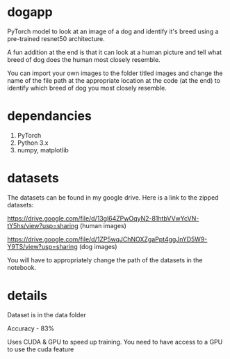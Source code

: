 # dogapp

PyTorch model to look at an image of a dog and identify it's breed using a pre-trained resnet50 architecture.

A fun addition at the end is that it can look at a human picture and tell what breed of dog does the human most closely resemble. 

You can import your own images to the folder titled images and change the name of the file path at the appropriate location at the code (at the end) to identify which breed of dog you most closely resemble.

# dependancies

1. PyTorch
2. Python 3.x
3. numpy, matplotlib

# datasets

The datasets can be found in my google drive. Here is a link to the zipped datasets:

https://drive.google.com/file/d/13gl64ZPwOqyN2-81htbVVwYcVN-tY5hs/view?usp=sharing      (human images)

https://drive.google.com/file/d/1ZP5wqJChNOXZgaPpt4ggJnYD5W9-Y9TS/view?usp=sharing      (dog images)

You will have to appropriately change the path of the datasets in the notebook.

# details
Dataset is in the data folder

Accuracy - 83%

Uses CUDA & GPU to speed up training. You need to have access to a GPU to use the cuda feature
